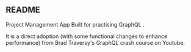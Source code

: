 ## README

Project Management App Built for practising GraphQL .

It is a direct adoption (with some functional changes to enhance performance) from Brad Traversy's GraphQL crash course on Youtube.
